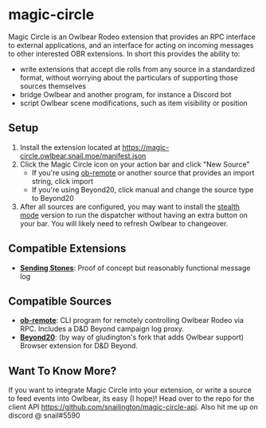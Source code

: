 # magic-circle
Magic Circle is an Owlbear Rodeo extension that provides an RPC interface to external applications, and an interface for acting on incoming messages to other interested OBR extensions. In short this provides the ability to:
 - write extensions that accept die rolls from any source in a standardized format, without worrying about the particulars of supporting those sources themselves
 - bridge Owlbear and another program, for instance a Discord bot
 - script Owlbear scene modifications, such as item visibility or position

## Setup
 1. Install the extension located at https://magic-circle.owlbear.snail.moe/manifest.json
 2. Click the Magic Circle icon on your action bar and click "New Source"
     - If you're using [ob-remote](https://github.com/snailington/ob-remote) or another source that provides an import string, click import
     - If you're using Beyond20, click manual and change the source type to Beyond20
 3. After all sources are configured, you may want to install the [stealth mode](https://magic-circle.owlbear.snail.moe/stealth.json) version to run the dispatcher without having an extra button on your bar.  You will likely need to refresh Owlbear to changeover.

## Compatible Extensions
 - **[Sending Stones](https://github.com/snailington/sending-stones)**: Proof of concept but reasonably functional message log

## Compatible Sources
 - **[ob-remote](https://github.com/snailington/ob-remote)**: CLI program for remotely controlling Owlbear Rodeo via RPC. Includes a D&D Beyond campaign log proxy.
 - **[Beyond20](https://github.com/gludington/Beyond20)**: (by way of gludington's fork that adds Owlbear support) Browser extension for D&D Beyond.

## Want To Know More?
If you want to integrate Magic Circle into your extension, or write a source to feed events into Owlbear, its easy (I hope)! Head over to the repo for the client API https://github.com/snailington/magic-circle-api. Also hit me up on discord @ snail#5590
